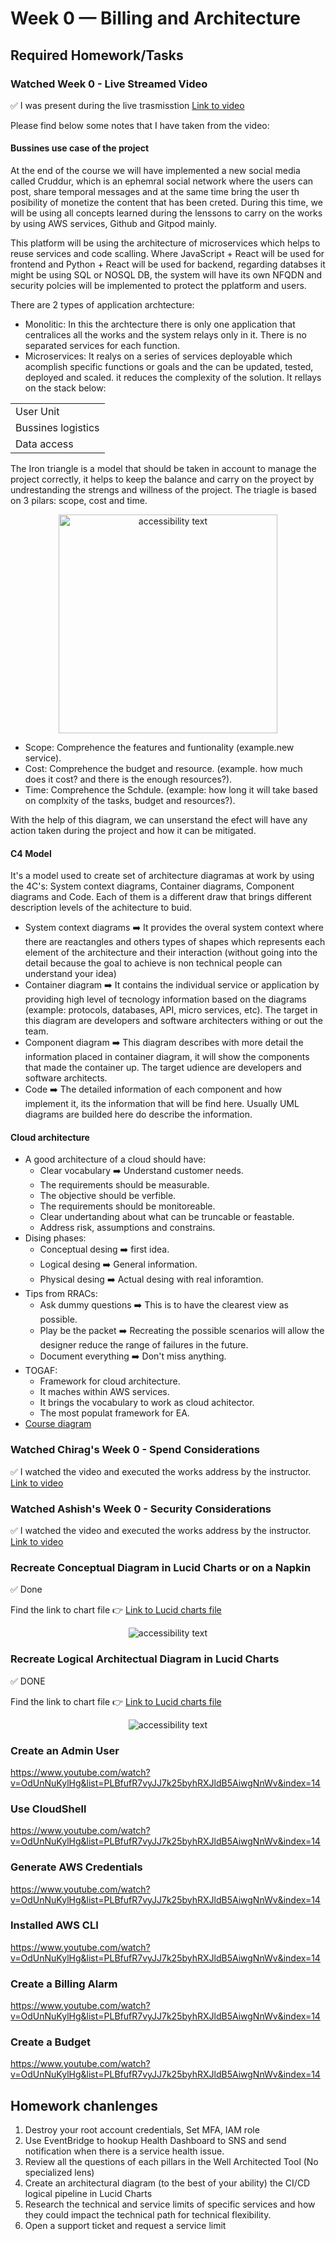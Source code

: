 # Week 0 — Billing and Architecture

## Required Homework/Tasks
### Watched Week 0 - Live Streamed Video
:white_check_mark: I was present during the live trasmisstion [Link to video](https://www.youtube.com/watch?v=SG8blanhAOg&list=PLBfufR7vyJJ7k25byhRXJldB5AiwgNnWv&index=12)

Please find below some notes that I have taken from the video:
#### Bussines use case of the project
At the end of the course we will have implemented a new social media called Cruddur, which is an ephemral social network where the users can post, share temporal messages and at the same time bring the user th posibility of monetize the content that has been creted. During this time, we will be using all concepts learned during the lenssons to carry on the works by using AWS services, Github and Gitpod mainly. 

This platform will be using the architecture of microservices which helps to reuse services and code scalling. Where JavaScript + React will be used for frontend and Python + React will be used for backend, regarding databses it might be using SQL or NOSQL DB, the system will have its own NFQDN and security polcies will be implemented to protect the pplatform and users.

There are 2 types of application archtecture:
* Monolitic: In this the archtecture there is only one application that centralices all the works and the system relays only in it. There is no separated services for each function.
* Microservices: It realys on a series of services deployable which acomplish specific functions or goals and the can be updated, tested, deployed and scaled. it reduces the complexity of the solution. It rellays on the stack below: 
<table>
    <tr>
        <td>User Unit</td>
    </tr>
    <tr>
        <td>Bussines logistics</td>
    </tr>
    <tr>
        <td>Data access</td>
    </tr>
</table>
The Iron triangle is a model that should be taken in account to manage the project correctly, it helps to keep the balance and carry on the proyect by undrestanding the strengs and willness of the project. The triagle is based on 3 pilars: scope, cost and time.
<p align="center"><img src="assets/week0/iron_triangle.png" width="350" alt="accessibility text"></p>

* Scope: Comprehence the features and funtionality (example.new service).
* Cost: Comprehence the budget and resource. (example. how much does it cost? and there is the enough resources?).
* Time: Comprehence the Schdule. (example: how long it will take based on complxity of the tasks, budget and resources?).

With the help of this diagram, we can unserstand the efect will have any action taken during the project and how it can be mitigated.

#### C4 Model
It's a model used to create set of architecture diagramas at work by using the 4C's: System context diagrams, Container diagrams,  Component diagrams and Code. Each of them is a different draw that brings different description levels of the achitecture to buid.
* System context diagrams :arrow_right: It provides the overal system context where there are reactangles and others types of shapes which represents each element of the architecture and their interaction (without going into the detail because the goal to achieve is non technical people can understand your idea)
* Container diagram :arrow_right: It contains the individual service or application by providing high level of tecnology information based on the diagrams (example: protocols, databases, API, micro services, etc). The target in this diagram are developers and software architecters withing or out the team.
* Component diagram :arrow_right: This diagram describes with more detail the information placed in container diagram, it will show the components that made the container up. The target udience are developers and software architects.
* Code :arrow_right: The detailed information of each component and how implement it, its the information that will be find here. Usually UML diagrams are builded here do describe the information.

#### Cloud architecture
* A good architecture of a cloud should have:
    * Clear vocabulary :arrow_right: Understand customer needs.
    * The requirements should be measurable.
    * The objective should be verfible.
    * The requirements should be monitoreable.
    * Clear undertanding about what can be truncable or feastable.
    * Address risk, assumptions and constrains.
* Dising phases:
    * Conceptual desing :arrow_right: first idea.
    * Logical desing :arrow_right: General information.
    * Physical desing  :arrow_right: Actual desing with real inforamtion.
* Tips from RRACs:
    * Ask dummy questions :arrow_right: This is to have the clearest view as possible.
    * Play be the packet :arrow_right: Recreating the possible scenarios will allow the designer reduce the range of failures in the future.
    * Document everything :arrow_right: Don't miss anything.
* TOGAF:
    * Framework for cloud architecture.
    * It maches within AWS services.
    * It brings the vocabulary to work as cloud achitector.
    * The most populat framework for EA.
* [Course diagram](https://lucid.app/lucidchart/6f80cd2d-7d18-4731-aadc-bdda9773c092/edit?invitationId=inv_c648fee2-f691-443d-8602-7e959b41a18d&page=u~1sbYNXU9q3#)

### Watched Chirag's Week 0 - Spend Considerations	
:white_check_mark: I watched the video and executed the works address by the instructor. [Link to video](https://www.youtube.com/watch?v=OVw3RrlP-sI&list=PLBfufR7vyJJ7k25byhRXJldB5AiwgNnWv&index=13)
### Watched Ashish's Week 0 - Security Considerations
:white_check_mark: I watched the video and executed the works address by the instructor. [Link to video](https://www.youtube.com/watch?v=4EMWBYVggQI&list=PLBfufR7vyJJ7k25byhRXJldB5AiwgNnWv&index=15)
### Recreate Conceptual Diagram in Lucid Charts or on a Napkin
:white_check_mark: Done

Find the link to chart file :point_right: [Link to Lucid charts file](https://lucid.app/lucidchart/aea4dfd7-f680-4c1a-99b9-1abad176d570/edit?viewport_loc=-311%2C-84%2C3840%2C1554%2C0_0&invitationId=inv_5bded0c2-5dd1-4840-b55c-264de7306582)

<p align="center"><img src="assets/week0/Cruddur - Conceptual Diagram - Conceptual.png" alt="accessibility text"></p>

### Recreate Logical Architectual Diagram in Lucid Charts
:white_check_mark: DONE 

Find the link to chart file :point_right: [Link to Lucid charts file](https://lucid.app/lucidchart/aea4dfd7-f680-4c1a-99b9-1abad176d570/edit?viewport_loc=-104%2C-36%2C3840%2C1554%2CjF0wpWsibGvK&invitationId=inv_5bded0c2-5dd1-4840-b55c-264de7306582)

<p align="center"><img src="assets/week0/Cruddur - Conceptual Diagram - Logical App.png" alt="accessibility text"></p>

### Create an Admin User
https://www.youtube.com/watch?v=OdUnNuKylHg&list=PLBfufR7vyJJ7k25byhRXJldB5AiwgNnWv&index=14
### Use CloudShell
https://www.youtube.com/watch?v=OdUnNuKylHg&list=PLBfufR7vyJJ7k25byhRXJldB5AiwgNnWv&index=14
### Generate AWS Credentials
https://www.youtube.com/watch?v=OdUnNuKylHg&list=PLBfufR7vyJJ7k25byhRXJldB5AiwgNnWv&index=14
### Installed AWS CLI
https://www.youtube.com/watch?v=OdUnNuKylHg&list=PLBfufR7vyJJ7k25byhRXJldB5AiwgNnWv&index=14
### Create a Billing Alarm
https://www.youtube.com/watch?v=OdUnNuKylHg&list=PLBfufR7vyJJ7k25byhRXJldB5AiwgNnWv&index=14
### Create a Budget	
https://www.youtube.com/watch?v=OdUnNuKylHg&list=PLBfufR7vyJJ7k25byhRXJldB5AiwgNnWv&index=14

## Homework chanlenges
1. Destroy your root account credentials, Set MFA, IAM role
2. Use EventBridge to hookup Health Dashboard to SNS and send notification when there is a service health issue.
3. Review all the questions of each pillars in the Well Architected Tool (No specialized lens)
4. Create an architectural diagram (to the best of your ability) the CI/CD logical pipeline in Lucid Charts
5. Research the technical and service limits of specific services and how they could impact the technical path for technical flexibility. 
6. Open a support ticket and request a service limit








